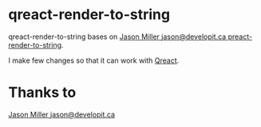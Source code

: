 # qreact-render-to-string

qreact-render-to-string bases on [Jason Miller <jason@developit.ca> preact-render-to-string](https://github.com/developit/preact-render-to-string).

I make few changes so that it can work with [Qreact](https://github.com/gogoyqj/qreact).


# Thanks to

[Jason Miller <jason@developit.ca>](https://github.com/developit)